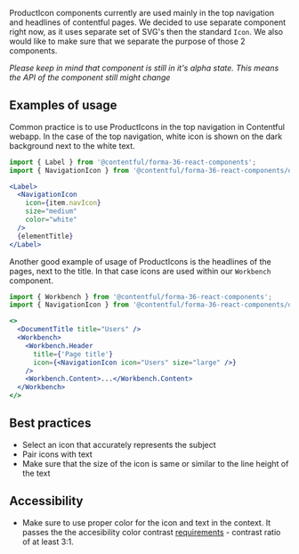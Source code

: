 ProductIcon components currently are used mainly in the top navigation and headlines of contentful pages. We decided to use separate component right now, as it uses separate set of SVG's then the standard `Icon`. We also would like to make sure that we separate the purpose of those 2 components.

*Please keep in mind that component is still in it's alpha state. This means the API of the component still might change*

## Examples of usage

Common practice is to use ProductIcons in the top navigation in Contentful webapp. In the case of the top navigation, white icon is shown on the dark background next to the white text.

```jsx
import { Label } from '@contentful/forma-36-react-components';
import { NavigationIcon } from '@contentful/forma-36-react-components/dist/alpha';

<Label>
  <NavigationIcon
    icon={item.navIcon}
    size="medium"
    color="white"
  />
  {elementTitle}
</Label>

```

Another good example of usage of ProductIcons is the headlines of the pages, next to the title. In that case icons are used within our `Workbench` component.

```jsx
import { Workbench } from '@contentful/forma-36-react-components';
import { NavigationIcon } from '@contentful/forma-36-react-components/dist/alpha';

<>
  <DocumentTitle title="Users" />
  <Workbench>
    <Workbench.Header
      title={'Page title'}
      icon={<NavigationIcon icon="Users" size="large" />}
    />
    <Workbench.Content>...</Workbench.Content>
  </Workbench>
</>
```

## Best practices

- Select an icon that accurately represents the subject
- Pair icons with text
- Make sure that the size of the icon is same or similar to the line height of the text

## Accessibility

- Make sure to use proper color for the icon and text in the context. It passes the the accesibility color contrast [requirements](https://www.w3.org/TR/UNDERSTANDING-WCAG20/visual-audio-contrast-contrast.html) - contrast ratio of at least 3:1.

